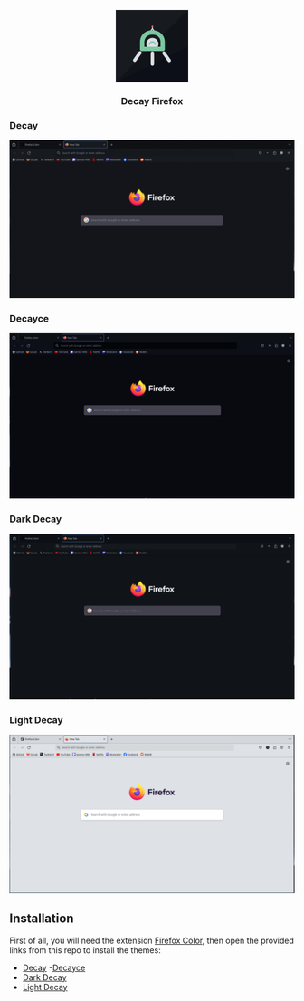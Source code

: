 <p align="center">
  <img align="center" width="128" height="128" src="https://raw.githubusercontent.com/decaycs/.github/main/assets/logo.png">
</p>

<h3 align="center">Decay Firefox</h3>

### Decay

<img src="./.assets/decay.png">

### Decayce

<img src="./.assets/decayce.png">

### Dark Decay

<img src="./.assets/dark-decay.png">

### Light Decay

<img src="./.assets/light-decay.png">

## Installation

First of all, you will need the extension [Firefox Color](https://addons.mozilla.org/es/firefox/addon/firefox-color/), then
open the provided links from this repo to install the themes:

- [Decay](https://color.firefox.com/?theme=XQAAAAJIAwAAAAAAAABBKYhm849SCicxcURHAXcGHf3p79EhVPVdQfv2mI3hkHn3x4Ndce8GU3lD2iiVj2-NLcQqKtDZqEBSay52fSKgeDc-Rb9XMFctffxR2DD0JVl9S6SnFJEGsawR3zJXucaDU82bmzQcZoVr91kmCM4QZhekXDbNjb5biykuGbsxOlZZmetB-dc4MJBUa9KgjQmG0grX-mKpXu2Ua6IWWwWyOB0KzQ6XUcraP8wN9hsy68cmk5suHo_4Zl7vsMZ0b6in59DE67nDxEr_CnO4i7JDKgp9_6PMo46x2XQVrga9DMIgOjI3APzvTvGoEfqfJJwlSpw4-_xYKfvbaF-Slzv9hwxE2E5E7eptCOYDb6xv_pffsBIh7f6Kv9iJuNoh8cPZF4stKKmDJtdfuZwf1y5IaiM0-EcGlXFECkvZP_H4nwV4vII6XzEKTDmNPcIDcGKq1CBii5U_xSoKzqpwJHQN0ffr-sso6w)
-[Decayce](https://color.firefox.com/?theme=XQAAAAKtAwAAAAAAAABBKYhm849SCicxcUV4gCuG_ebZUZXOFqknydZgMkv7mStuoIdNXAO45juWNUDeTcEE9TJdeSG5efPyX0Y2vKgxiD0sJyXomkWbbUA6Kmb6LkPttOr0UWbWfELEKTkQ3YjQ-TXsxDCgGDKE72NT4zWul61yQ88-eaO1pawFqaxXGWarBDR_t_e5yd3WbYJCNXgPAeY7lB813zEN3WV4i0ZMrL6AqCAFbQy7uXWFULsIQdZ2NHPP8y8ALQBYeR-JdFtIEGra6at2QkGzLqSLLhGbIaJ0uR8QnuWBeKMDQdBS3KzpsPqv1d714R1Rt7bb4J2k0QJlxgWrZZ_ypjGL4VYWsbkjLxrP97_lFoNVwyOo7pqO9PfAWLYj0v64llWNAPldLlaGyutfA8CM_TnulJf5yNgDnQCZQkJ1EjCtUEsUKigjcjr-dcGEP7VnZoaZ0AJ3sYVEQBF8s8TasSBvVUxH3n2f_oGLa5_tnDQqiM9yhZ8MkvORag9ekeiDoHv-4Ib2)
- [Dark Decay](https://color.firefox.com/?theme=XQAAAAJEAwAAAAAAAABBKYhm849SCicxcURHAXcGHf3p79EhVPUEQrvit0MEDphUwgC4cCxwdhL8bXiVvxhD-34xiyK5DYWYMl9wQRCKf27rqv85JxQzSqEcliTnIlx9Z2dmFM-1hKoGj8ltd19seTt5jAZgCGP8j7EWcNh5IdEPswybCvEigswfRX0o06eVS7jKxTnI4bYinxTeL57wHZg6ZchnOoviLT2RH0alv2LbHd3ubAf4ML5Bqyv992khd1XK2ad_VKvW6GS24HvDHzPrhEmKM5v_J4sA2hV_ameYmxDTNTknOFFXmeUzLgoccZ4hISZ1tdgSoYRhoIs8PXwss6TBXaCRAtSwU3314ZVt3vKPADtxObL36O1h6yR13SW7LIJ889Y-rgKwA_Ym_vn2yhNZEe8Q4pRnBeUjEa-EgcJD7KMjngh-FVBEINwFSVPd8saqUVcem9o2uSfV0eJ9sFN4cJhT7tVMRaFcECLoEoqP-_uUZw)
- [Light Decay](https://color.firefox.com/?theme=XQAAAAI2AwAAAAAAAABBKYhm849SCicxcURHAXcGHf3p79EhVQAoHiV4qIiltdqC9CHMUBg430PJDjd9woZgVxy7FxkGdHdI3IvO7_9VwBGTFf9XlswM7P3PUe99ZJNBORveJAVIpPojS63xPIV4h5EYKcW8_aGde6l7aExikHqNcivE0fCBC3-irpLRyWwxnJNkBlPr2YmthluRMGRx_PiGxqMJIX-MwPDv7bB6nTupTwMJSGeZLWGzInW1L94Mpfku2rCLXLFNuVUBZfzb__UoGjfdwY1kIhqk74lhewLOe2Ffg5NgYvIL_j1exB7pK2zSGctevBPWRyaFhw6mDijXaoxgHwJr_53qej3LZgtRpR_N6U39zohFJX0tdkICWnWmKPOS9GIxO_pfYv3Db7LD2pFkTp9JXLtMeZ2fR_GGbkEBV3IH2YH1paYCDAYF4HAcDypMZnHJbZ7esZ3Qy8j5EtS2__k6eoY)
